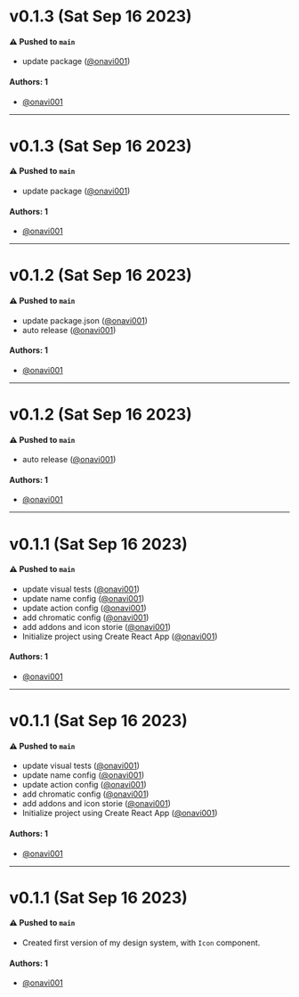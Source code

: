 # v0.1.3 (Sat Sep 16 2023)

#### ⚠️ Pushed to `main`

- update package ([@onavi001](https://github.com/onavi001))

#### Authors: 1

- [@onavi001](https://github.com/onavi001)

---

# v0.1.3 (Sat Sep 16 2023)

#### ⚠️ Pushed to `main`

- update package ([@onavi001](https://github.com/onavi001))

#### Authors: 1

- [@onavi001](https://github.com/onavi001)

---

# v0.1.2 (Sat Sep 16 2023)

#### ⚠️ Pushed to `main`

- update package.json ([@onavi001](https://github.com/onavi001))
- auto release ([@onavi001](https://github.com/onavi001))

#### Authors: 1

- [@onavi001](https://github.com/onavi001)

---

# v0.1.2 (Sat Sep 16 2023)

#### ⚠️ Pushed to `main`

- auto release ([@onavi001](https://github.com/onavi001))

#### Authors: 1

- [@onavi001](https://github.com/onavi001)

---

# v0.1.1 (Sat Sep 16 2023)

#### ⚠️ Pushed to `main`

- update visual tests ([@onavi001](https://github.com/onavi001))
- update name config ([@onavi001](https://github.com/onavi001))
- update action config ([@onavi001](https://github.com/onavi001))
- add chromatic config ([@onavi001](https://github.com/onavi001))
- add addons and icon storie ([@onavi001](https://github.com/onavi001))
- Initialize project using Create React App ([@onavi001](https://github.com/onavi001))

#### Authors: 1

- [@onavi001](https://github.com/onavi001)

---

# v0.1.1 (Sat Sep 16 2023)

#### ⚠️ Pushed to `main`

- update visual tests ([@onavi001](https://github.com/onavi001))
- update name config ([@onavi001](https://github.com/onavi001))
- update action config ([@onavi001](https://github.com/onavi001))
- add chromatic config ([@onavi001](https://github.com/onavi001))
- add addons and icon storie ([@onavi001](https://github.com/onavi001))
- Initialize project using Create React App ([@onavi001](https://github.com/onavi001))

#### Authors: 1

- [@onavi001](https://github.com/onavi001)

---

# v0.1.1 (Sat Sep 16 2023)

#### ⚠️ Pushed to `main`

- Created first version of my design system, with `Icon` component.

#### Authors: 1

- [@onavi001](https://github.com/onavi001)
